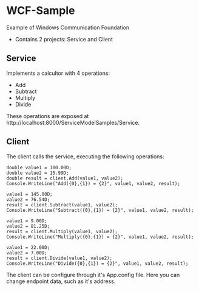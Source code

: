 WCF-Sample
==========

Example of Windows Communication Foundation

- Contains 2 projects: Service and Client

## Service

Implements a calcultor with 4 operations: 

- Add
- Subtract
- Multiply
- Divide

These operations are exposed at http://localhost:8000/ServiceModelSamples/Service.

## Client

The client calls the service, executing the following operations:

    double value1 = 100.00D;
    double value2 = 15.99D;
    double result = client.Add(value1, value2);
    Console.WriteLine("Add({0},{1}) = {2}", value1, value2, result);

    value1 = 145.00D;
    value2 = 76.54D;
    result = client.Subtract(value1, value2);
    Console.WriteLine("Subtract({0},{1}) = {2}", value1, value2, result);

    value1 = 9.00D;
    value2 = 81.25D;
    result = client.Multiply(value1, value2);
    Console.WriteLine("Multiply({0},{1}) = {2}", value1, value2, result);

    value1 = 22.00D;
    value2 = 7.00D;
    result = client.Divide(value1, value2);
    Console.WriteLine("Divide({0},{1}) = {2}", value1, value2, result);

The client can be configure through it's App.config file. Here you can change endpoint data, such as it's address.
